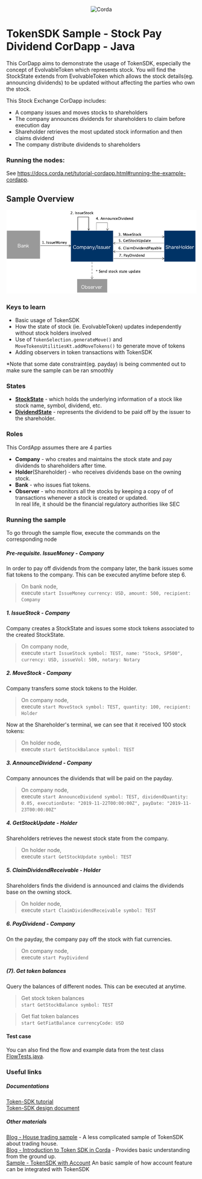 <p align="center">
  <img src="https://camo.githubusercontent.com/a7b7d659d6e01a9e49ff2d9919f7a66d84aac66e/68747470733a2f2f7777772e636f7264612e6e65742f77702d636f6e74656e742f75706c6f6164732f323031362f31312f66673030355f636f7264615f622e706e67" alt="Corda" width="500">
</p>

# TokenSDK Sample - Stock Pay Dividend CorDapp - Java
This CorDapp aims to demonstrate the usage of TokenSDK, especially the concept of EvolvableToken which represents stock.
You will find the StockState extends from EvolvableToken which allows the stock details(eg. announcing dividends) to be updated without affecting the parties who own the stock.

This Stock Exchange CorDapp includes:
* A company issues and moves stocks to shareholders
* The company announces dividends for shareholders to claim before execution day
* Shareholder retrieves the most updated stock information and then claims dividend
* The company distribute dividends to shareholders

### Running the nodes:
See https://docs.corda.net/tutorial-cordapp.html#running-the-example-cordapp.

## Sample Overview
![Overview flow diagram](diagrams/FlowDiagram.png)

### Keys to learn
* Basic usage of TokenSDK
* How the state of stock (ie. EvolvableToken) updates independently without stock holders involved 
* Use of `TokenSelection.generateMove()` and `MoveTokensUtilitiesKt.addMoveTokens()` to generate move of tokens
* Adding observers in token transactions with TokenSDK 

*Note that some date constraint(eg. payday) is being commented out to make sure the sample can be ran smoothly  

### States
* **[StockState](contracts/src/main/java/net/corda/examples/stockpaydividend/states/StockState.java)** -
which holds the underlying information of a stock like stock name, symbol, dividend, etc.  
* **[DividendState](contracts/src/main/java/net/corda/examples/stockpaydividend/states/DividendState.java)** -
represents the dividend to be paid off by the issuer to the shareholder. 


### Roles
This CordApp assumes there are 4 parties
* **Company** - who creates and maintains the stock state and pay dividends to shareholders after time.
* **Holder**(Shareholder) - who receives dividends base on the owning stock.
* **Bank** - who issues fiat tokens.
* **Observer** - who monitors all the stocks by keeping a copy of of transactions whenever a stock is created or updated. 
<br>In real life, it should be the financial regulatory authorities like SEC  

### Running the sample
To go through the sample flow, execute the commands on the corresponding node  

##### Pre-requisite. IssueMoney - Company
In order to pay off dividends from the company later, the bank issues some fiat tokens to the company.
This can be executed anytime before step 6. 
>On bank node, <br>execute `start IssueMoney currency: USD, amount: 500, recipient: Company`

##### 1. IssueStock - Company
Company creates a StockState and issues some stock tokens associated to the created StockState.
>On company node, <br>execute `start IssueStock symbol: TEST, name: "Stock, SP500", currency: USD, issueVol: 500, notary: Notary`

##### 2. MoveStock - Company
Company transfers some stock tokens to the Holder.
>On company node, <br>execute `start MoveStock symbol: TEST, quantity: 100, recipient: Holder`

Now at the Shareholder's terminal, we can see that it received 100 stock tokens:
>On holder node, <br>execute `start GetStockBalance symbol: TEST`

##### 3. AnnounceDividend - Company
Company announces the dividends that will be paid on the payday.
>On company node, <br>execute `start AnnounceDividend symbol: TEST, dividendQuantity: 0.05, executionDate: "2019-11-22T00:00:00Z", payDate: "2019-11-23T00:00:00Z"`

##### 4. GetStockUpdate - Holder
Shareholders retrieves the newest stock state from the company. 
>On holder node, <br>execute `start GetStockUpdate symbol: TEST`

##### 5. ClaimDividendReceivable - Holder
Shareholders finds the dividend is announced and claims the dividends base on the owning stock. 
>On holder node, <br>execute `start ClaimDividendReceivable symbol: TEST`

##### 6. PayDividend - Company
On the payday, the company pay off the stock with fiat currencies.
>On company node, <br>execute `start PayDividend`

##### (7). Get token balances
Query the balances of different nodes. This can be executed at anytime.
> Get stock token balances 
<br>`start GetStockBalance symbol: TEST`

>Get fiat token balances
<br>`start GetFiatBalance currencyCode: USD`

#### Test case
You can also find the flow and example data from the test class [FlowTests.java](workflows/src/test/java/net/corda/examples/stockpaydividend/FlowTests.java).
 
### Useful links
##### Documentations
[Token-SDK tutorial](https://github.com/corda/token-sdk/blob/master/docs/DvPTutorial.md)
<br>
[Token-SDK design document](https://github.com/corda/token-sdk/blob/95b7bac668c68f3108bca2c50f4f926d147ee763/design/design.md#evolvabletokentype)

##### Other materials
[Blog - House trading sample](https://medium.com/corda/lets-create-some-tokens-5e7f94c39d13) - 
A less complicated sample of TokenSDK about trading house.
<br>
[Blog - Introduction to Token SDK in Corda](https://medium.com/corda/introduction-to-token-sdk-in-corda-9b4dbcf71025) -
Provides basic understanding from the ground up.
<br>
[Sample - TokenSDK with Account](https://github.com/corda/accounts/tree/master/examples/tokens-integration-test)
An basic sample of how account feature can be integrated with TokenSDK

